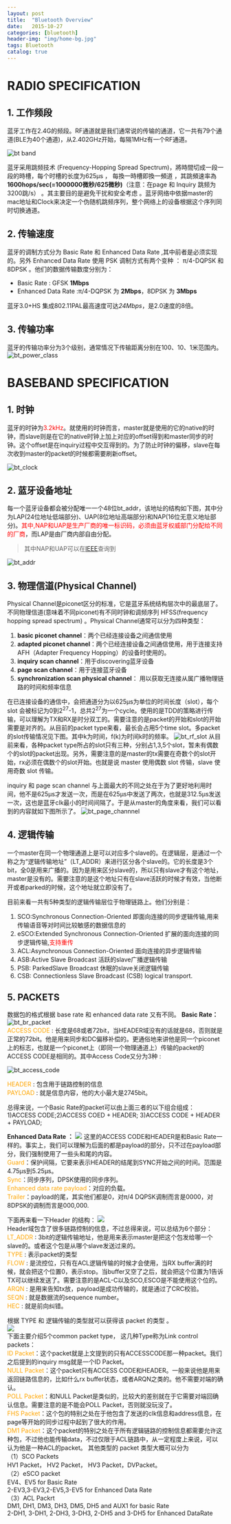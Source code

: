 ```yaml
---
layout: post
title:  "Bluetooth Overview"
date:   2015-10-27
categories: [bluetooth]
header-img: "img/home-bg.jpg"
tags: Bluetooth
catalog: true
---
```


# RADIO SPECIFICATION  

## 1. 工作频段
蓝牙工作在2.4G的频段。RF通道就是我们通常说的传输的通道，它一共有79个通道(BLE为40个通道)，从2.402GHz开始，每隔1MHz有一个RF通道。


![bt band](/images/bluetooth/bt_band.png)


蓝牙采用跳频技术 (Frequency-Hopping Spread Spectrum)，將時間切成一段一段的時槽，每个时槽的长度为625μs ， 每換一時槽即換一頻道 ，其跳頻速率為**1600hops/sec(=1000000微秒/625微秒)**（注意：在page 和 Inquiry 跳频为 3200跳/s） 。其主要目的是避免干扰和安全考虑 。蓝牙网络中依据master的mac地址和Clock来决定一个伪随机跳频序列，整个网络上的设备根据这个序列同时切换通道。

## 2. 传输速度
蓝牙的调制方式分为 Basic Rate 和 Enhanced Data Rate ,其中前者是必须实现的。另外 Enhanced Data Rate 使用 PSK 调制方式有两个变种 ： π/4-DQPSK 和 8DPSK 。他们的数据传输数度分别为：

* Basic Rate : GFSK **1Mbps**
* Enhanced Data Rate :π/4-DQPSK 为 **2Mbps**，8DPSK 为 **3Mbps**

蓝牙3.0+HS 集成802.11PAL最高速度可达*24Mbps*，是2.0速度的8倍。


## 3. 传输功率
蓝牙的传输功率分为3个级别，通常情况下传输距离分别在100、10、1米范围内。
![bt_power_class](/images/bluetooth/bt_power_class.png)

# BASEBAND SPECIFICATION 

## 1. 时钟
蓝牙的时钟为<font color=red>3.2kHz</font>。就使用的时钟而言，master就是使用的它的native的时钟，而slave则是在它的native时钟上加上对应的offset得到和master同步的时钟。这个offset是在inquiry过程中交互得到的。为了防止时钟的偏移，slave在每次收到master的packet的时候都需要刷新offset。

![bt_clock](/images/bluetooth/bt_clock.png)

## 2. 蓝牙设备地址
每一个蓝牙设备都会被分配唯一一个48位bt_addr，该地址的结构如下图，其中分为LAP(24位地址低端部分)、UAP(8位地址高端部分)和NAP(16位无意义地址部分)。<font color=red>其中,NAP和UAP是生产厂商的唯一标识码，必须由蓝牙权威部门分配给不同的厂商</font>，而LAP是由厂商内部自由分配。
>其中NAP和UAP可以在[IEEE](http://standards-oui.ieee.org/oui.txt)查询到

![bt_addr](/images/bluetooth/bt_addr.png)

## 3. 物理信道(Physical Channel)
Physical Channel是piconet区分的标准，它是蓝牙系统结构层次中的最底层了。不同物理信道(意味着不同piconet)有不同时钟和调频序列 HFSS(frequency hopping spread spectrum) 。Physical Channel通常可以分为四种类型：

1. **basic piconet channel**：两个已经连接设备之间通信使用
2. **adapted piconet channel**：两个已经连接设备之间通信使用，用于连接支持AFH（Adapter Frequency Hopping）的设备时使用的。
3. **inquiry scan channel**：用于discovering蓝牙设备
4. **page scan channel**：用于连接蓝牙设备
5. **synchronization scan physical channel**： 用以获取无连接从属广播物理链路的时间和频率信息

在已连接设备的通信中，会把通道分为以625μs为单位的时间长度（slot），每个slot 会被标记为0到2<sup>27</sup>-1，总共2<sup>27</sup>为一个cycle。使用的是TDD的策略进行传输，可以理解为TX和RX是时分双工的。需要注意的是packet的开始和slot的开始需要是对齐的。从目前的packet type来看，最长会占用5个time slot。多packet的slot传输情况见下图。其中k为时间，f(k)为时间k时的频率。
![bt_rf_slot](/images/bluetooth/bt_rf_slot.png)
从目前来看，各种packet type所占的slot只有三种，分别占1,3,5个slot，暂未有偶数个的slot的packet出现。另外，需要注意的是master的tx需要在奇数个的slot开始，rx必须在偶数个的slot开始。也就是说 master 使用偶数 slot 传输，slave 使用奇数 slot 传输。

inquiry 和 page scan channel 与上面最大的不同之处在于为了更好地利用时间，他不是625μs才发送一次，而是在625μs中发送了两次，也就是312.5μs发送一次，这也是蓝牙clk最小的时间间隔了。于是从master的角度来看，我们可以看到的内容就如下图所示了。
![bt_page_channnel](/images/bluetooth/bt_page_channel.png)

## 4. 逻辑传输
一个master在同一个物理通道上是可以对应多个slave的。在逻辑层，是通过一个称之为“逻辑传输地址”（LT_ADDR）来进行区分各个slave的。它的长度是3个bit，全0是用来广播的。因为是用来区分slave的，所以只有slave才有这个地址，master是没有的。需要注意的是这个地址只有在slave活跃的时候才有效，当他断开或者parked的时候，这个地址就立即没有了。

目前来看一共有5种类型的逻辑传输层位于物理链路上。他们分别是：

1. SCO:Synchronous Connection-Oriented    即面向连接的同步逻辑传输,用来传输语音等对时间比较敏感的数据信息的
2. eSCO:Extended Synchronous Connection-Oriented    扩展的面向连接的同步逻辑传输,<font color=red>支持重传</font>
3. ACL:Asynchronous Connection-Oriented    面向连接的异步逻辑传输
4. ASB:Active Slave Broadcast    活跃的slave广播逻辑传输
5. PSB: ParkedSlave Broadcast    ​休眠的slave关闭逻辑传输
6. CSB: Connectionless Slave Broadcast (CSB) logical transport.

## 5. PACKETS
数据包的格式根据 base rate 和 enhanced data rate 又有不同。
**Basic Rate：**
![bt_br_packet](/images/bluetooth/bt_br_packet.png)   
<font color=orange>ACCESS CODE</font> : 长度是68或者72bit，当HEADER域没有的话就是68，否则就是正常的72bit。他是用来同步和DC偏移补偿的。更通俗地来讲他是同一个piconet上的标志，也就是一个piconet上（即同一个物理通道上）传输的packet的ACCESS CODE是相同的。其中Access Code又分为3种 :

![bt_access_code](/images/bluetooth/bt_access_code.jpg)

<font color=orange>HEADER </font>: 包含用于链路控制的信息   
<font color=orange>PAYLOAD </font>: 就是信息内容，他的大小最大是2745bit。

总得来说，一个Basic Rate的packet可以由上面三者的以下组合组成：  
1)ACCESS CODE;2)ACCESS COED + HEADER; 3)ACCESS CODE + HEADER + PAYLOAD;

**Enhanced Data Rate ：**
![](/images/bluetooth/bt_edr_packet.png)
这里的ACCESS CODE和HEADER是和Basic Rate一样的。事实上，我们可以理解为后面的都是payload的部分，只不过在payload部分，我们强制使用了一些头和尾的内容。   
<font color=orange>Guard</font>：保护间隔，它要来表示HEADER的结尾到SYNC开始之间的时间。范围是4.75μs到5.25μs。   
<font color=orange>Sync</font>：同步序列，DPSK使用的同步序列。   
<font color=orange>Enhanced data rate payload</font>：对应的负载。    
<font color=orange>Trailer</font>：payload的尾，其实他们都是0，对π/4 DQPSK调制而言是0000，对8DPSK的调制而言是000,000.   

下面再来看一下Header 的结构：
![](/images/bluetooth/bt_header_packet.png)   
Header域包含了很多链路控制的信息，不过总得来说，可以总结为6个部分：   
<font color=orange>LT_ADDR</font> : 3bit的逻辑传输地址，他是用来表示master是把这个包发给哪一个slave的。或者这个包是从哪个slave发送过来的。   
<font color=orange>TYPE</font> : 表示packet的类型   
<font color=orange>FLOW</font> : 是流控位，只有在ACL逻辑传输的时候才会使用，当RX buffer满的时候，就会把这个位置0，表示stop。当buffer又空了之后，就会把这个位置为1告诉TX可以继续发送了。需要注意的是ACL-C以及SCO,ESCO是不能使用这个位的。   
<font color=orange>ARQN </font>: 是用来告知tx放，payload是成功传输的，就是通过了CRC校验。   
<font color=orange>SEQN</font> : 就是数据流的sequence number。   
<font color=orange>HEC </font>: 就是前向纠错。  

根据 TYPE 和 逻辑传输的类型就可以获得该 packet 的类型 。  
![](/images/bluetooth/bt_packet_type.png)  
下面主要介绍5个common packet type， 这几种Type称为Link control packets：     
<font color=orange>ID Packet</font>：这个packet就是上文提到的只有ACCESSCODE那一种packet。我们之后提到的inquiry msg就是一个ID Packet。       
<font color=orange>NULL Packet</font>：这个packet只有ACCESS CODE和HEADER。一般来说他是用来返回链路信息的，比如什么rx buffer状态，或者ARQN之类的。他不需要对端的确认。    
<font color=orange>POLL Packet</font>：和NULL Packet是类似的，比较大的差别就在于它需要对端回确认信息。需要注意的是不能会POLL Packet，否则就没玩没了。   
<font color=orange>FHS Packet</font>：这个包的特别之处在于他包含了发送的clk信息和address信息，在page等开始的同步过程中起到了很大的作用。   
<font color=orange>DM1 Packet</font>：这个packet的特别之处在于所有逻辑链路的控制信息都需要允许这种包，不过他也能传输data，不过仅限于ACL链路中，从一定程度上来说，可以认为他是一种ACL的packet。
其他类型的 packet 类型大概可以分为   
（1）SCO Packets   
HV1 Packet， HV2 Packet， HV3 Packet，DVPacket。   
（2）eSCO packet  
EV4、EV5  for Basic Rate   
2-EV3,3-EV3,2-EV5,3-EV5 for Enhanced Data Rate    
（3）ACL Packrt    
DM1, DH1, DM3, DH3, DM5, DH5 and AUX1 for basic Rate   
2-DH1, 3-DH1, 2-DH3, 3-DH3, 2-DH5 and 3-DH5 for Enhanced DataRate    











